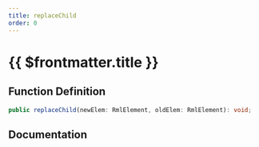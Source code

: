 ```yaml
---
title: replaceChild
order: 0
---
```


# {{ $frontmatter.title }}

## Function Definition

```ts
public replaceChild(newElem: RmlElement, oldElem: RmlElement): void;
```

## Documentation

<!--@include: ./parts/replaceChild.md-->
